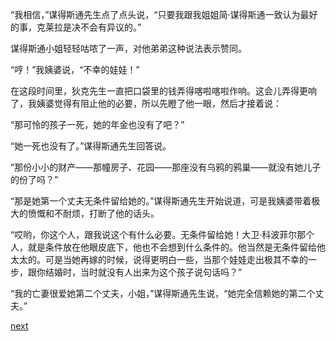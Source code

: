 
“我相信，”谋得斯通先生点了点头说，“只要我跟我姐姐简·谋得斯通一致认为最好的事，克莱拉是决不会有异议的。”

谋得斯通小姐轻轻咕哝了一声，对他弟弟这种说法表示赞同。

“哼！”我姨婆说，“不幸的娃娃！”

在这段时间里，狄克先生一直把口袋里的钱弄得喀啦喀啦作响。这会儿弄得更响了，我姨婆觉得有阻止他的必要，所以先瞪了他一眼，然后才接着说：

“那可怜的孩子一死，她的年金也没有了吧？”

“她一死也没有了。”谋得斯通先生回答说。

“那份小小的财产——那幢房子、花园——那座没有乌鸦的鸦巢——就没有她儿子的份了吗？”

“那是她第一个丈夫无条件留给她的。”谋得斯通先生开始说道，可是我姨婆带着极大的愤慨和不耐烦，打断了他的话头。

“哎哟，你这个人，跟我说这个有什么必要。无条件留给她！大卫·科波菲尔那个人，就是条件放在他眼皮底下，他也不会想到什么条件的。他当然是无条件留给他太太的。可是当她再嫁的时候，说得更明白一些，当那个娃娃走出极其不幸的一步，跟你结婚时，当时就没有人出来为这个孩子说句话吗？”

“我的亡妻很爱她第二个丈夫，小姐，”谋得斯通先生说，“她完全信赖她的第二个丈夫。”

[next](page196)